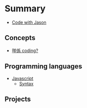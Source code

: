 # Summary
* [Code with Jason](README.md)

## Concepts
* [咩係 coding?](concepts/01-what-is-coding.md)

## Programming languages
* [Javascript](programming-languages/javascript/README.md)
    * [Syntax](programming-languages/javascript/syntax.md)


## Projects


